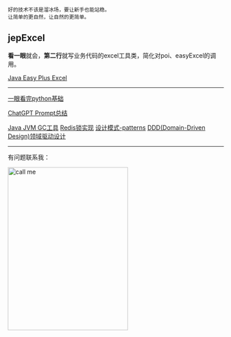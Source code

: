 ```
好的技术不该是溜冰场，要让新手也能站稳。
让简单的更自然，让自然的更简单。
```

## jepExcel
**看一眼**就会，**第二行**就写业务代码的excel工具类，简化对poi、easyExcel的调用。

[Java Easy Plus Excel](https://github.com/jeasyplus/jepexcel)

---
[一眼看完python基础](https://jeasyplus.com/python/)

[ChatGPT Prompt总结](https://jeasyplus.com/chatGPT/ChatGPT文档.pdf)

[Java JVM GC工具](https://jeasyplus.com/java_gc)
[Redis锁实现](https://jeasyplus.com/redis/lock)
[设计模式-patterns](https://jeasyplus.com/patterns)
[DDD(Domain-Driven Design)领域驱动设计](https://jeasyplus.com/ddd)

---
有问题联系我：

<img src="https://jeasyplus.com/images/home/wechat_1618.JPG" alt="call me" width="280" height="380">